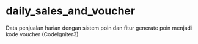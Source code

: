 # daily_sales_and_voucher
Data penjualan harian dengan sistem poin dan fitur generate poin menjadi kode voucher (CodeIgniter3)
